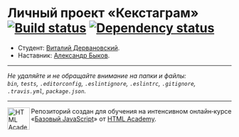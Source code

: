 # Личный проект «Кекстаграм» [![Build status][travis-image]][travis-url] [![Dependency status][dependency-image]][dependency-url]

* Студент: [Виталий Дервановский](https://up.htmlacademy.ru/javascript/6/user/203026).
* Наставник: [Александр Быков](https://htmlacademy.ru/profile/id7107).

---

_Не удаляйте и не обращайте внимание на папки и файлы:_<br>
_`bin`, `tests`, `.editorconfig`, `.eslintignore`, `.eslintrc`, `.gitignore`, `.travis.yml`, `package.json`._

---

<a href="https://htmlacademy.ru/intensive/javascript"><img align="left" width="50" height="50" title="HTML Academy" src="https://up.htmlacademy.ru/static/img/intensive/javascript/logo-for-github.svg"></a>

Репозиторий создан для обучения на интенсивном онлайн‑курсе «[Базовый JavaScript](https://htmlacademy.ru/intensive/javascript)» от [HTML Academy](https://htmlacademy.ru).

[travis-image]: https://travis-ci.org/htmlacademy-javascript/203026-kekstagram.svg?branch=master
[travis-url]: https://travis-ci.org/htmlacademy-javascript/203026-kekstagram
[dependency-image]: https://david-dm.org/htmlacademy-javascript/203026-kekstagram.svg?style=flat-square
[dependency-url]: https://david-dm.org/htmlacademy-javascript/203026-kekstagram
